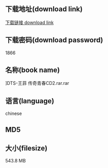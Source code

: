 ## 下载地址(download link)
[下载链接 download link](https://voluble-croquembouche-d321dc.netlify.app/?s=%5DDTS-%E7%8E%8B%E8%8F%B2+%E4%BC%A0%E5%A5%87%E9%9D%92%E6%98%A5CD2.rar)

## 下载密码(download password)
1866

## 名称(book name)
]DTS-王菲 传奇青春CD2.rar.rar

## 语言(language)
chinese

## MD5


## 大小(filesize)
543.8 MB
